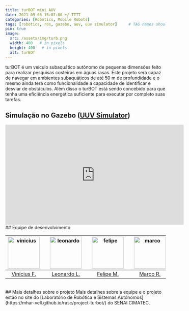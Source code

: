 ```yaml
---
title: turBOT mini AUV
date: 2021-09-03 15:07:00 +/-TTTT
categories: [Robotics, Mobile Robots]
tags: [robotics, ros, gazebo, auv, uuv simulator]     # TAG names should always be lowercase
pin: true
image:
  src: /assets/img/turb.png
  width: 400   # in pixels
  height: 400   # in pixels
  alt: turBOT
---
```


turBOT é um veículo subaquático autônomo de pequenas dimensões feito para realizar pesquisas costeiras em águas rasas. Este projeto será capaz de navegar em ambientes subaquáticos de até 50 m de profundidade e o mesmo ainda terá como funcionalidade a capacidade de identificar e desviar de obstáculos. Além disso o turBOT está sendo concebido para que tenha uma eficiência energética suficiente para executar por completo suas tarefas.

## Simulação no Gazebo ([UUV Simulator](https://uuvsimulator.github.io))
<iframe width="560" height="315" src="https://www.youtube.com/embed/EwFzKhe1jWs" title="YouTube video player" frameborder="0" allow="accelerometer; autoplay; clipboard-write; encrypted-media; gyroscope; picture-in-picture" allowfullscreen></iframe>

<br>
## Equipe de desenvolvimento
<center>
<div class="row">
  <div class=" col-xl-auto offset-xl-0 col-lg-4 offset-lg-0">
    <table class="table-borderless highlight">
      <thead>
        <tr>
          <th><center><img src="{{ 'assets/img/viniciusfelismino-1.png' | relative_url }}" width="100" alt="vinicius" class="img-fluid rounded-circle" /></center></th>
          <th></th>
          <th><center><img src="{{ 'assets/img/leonardolima-1.png' | relative_url }}" width="100" alt="leonardo" class="img-fluid rounded-circle" /></center></th>
          <th></th>
          <th><center><img src="{{ 'assets/img/felipemohr-1.jpg' | relative_url }}" width="100" alt="felipe" class="img-fluid rounded-circle"/></center></th>
          <th></th>
          <th><center><img src="{{ 'assets/img/marcoreis8b&w-1.png' | relative_url }}" width="100" alt="marco" class="img-fluid rounded-circle"/></center></th>
        </tr>
      </thead>
      <tbody>
        <tr class="font-weight-bolder" style="text-align: center margin-top: 0">
          <td width="25%"><center><a href="https://github.com/ViniciusFelismino8">Vinícius F.</a></center></td>
          <td></td>
          <td width="25%"><center><a href="https://github.com/leonlime">Leonardo L.</a></center></td>
          <td></td>
          <td width="25%"><center><a href="https://github.com/felipemohr">Felipe M.</a></center></td>
          <td></td>
          <td width="25%"><center><a href="https://github.com/mhar-vell">Marco R.</a></center></td>
        </tr>
      </tbody>
    </table>
  </div>
</div>
</center>

<br>
## Mais detalhes sobre o projeto
Mais detalhes sobre a equipe e o projeto estão no site do [Laboratório de Robótica e Sistemas Autônomos](https://mhar-vell.github.io/rasc/project-turbot/) do SENAI CIMATEC.




